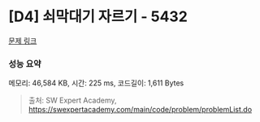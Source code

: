 # [D4] 쇠막대기 자르기 - 5432 

[문제 링크](https://swexpertacademy.com/main/code/problem/problemDetail.do?contestProbId=AWVl47b6DGMDFAXm) 

### 성능 요약

메모리: 46,584 KB, 시간: 225 ms, 코드길이: 1,611 Bytes



> 출처: SW Expert Academy, https://swexpertacademy.com/main/code/problem/problemList.do